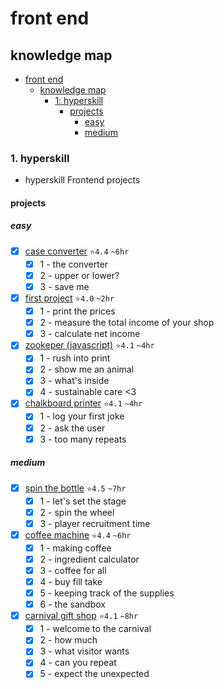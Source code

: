 # front end

## knowledge map
- [front end](#front-end)
  - [knowledge map](#knowledge-map)
    - [1: hyperskill](#1-hyperskill)
      - [projects](#projects)
        - [easy](#easy)
        - [medium](#medium)

### 1. hyperskill
- hyperskill Frontend projects
#### projects
##### easy
  - [x] [case converter](https://github.com/eucarizan/case-converter/blob/main/README.md) `⭐4.4` `~6hr`
    - [x] 1 - the converter
    - [x] 2 - upper or lower?
    - [x] 3 - save me
  - [x] [first project](https://github.com/eucarizan/js-fp/blob/main/README.md) `⭐4.0` `~2hr`
    - [x] 1 - print the prices
    - [x] 2 - measure the total income of your shop
    - [x] 3 - calculate net income
  - [x] [zookeper (javascript)](https://github.com/eucarizan/zookeeper-js/blob/main/README.md) `⭐4.1` `~4hr`
    - [x] 1 - rush into print
    - [x] 2 - show me an animal
    - [x] 3 - what's inside
    - [x] 4 - sustainable care <3
  - [x] [chalkboard printer](https://github.com/eucarizan/chalkboard-printer/blob/main/README.md) `⭐4.1` `~4hr`
    - [x] 1 - log your first joke
    - [x] 2 - ask the user
    - [x] 3 - too many repeats

##### medium
  - [x] [spin the bottle](https://github.com/eucarizan/spin-the-bottle/blob/main/README.md) `⭐4.5` `~7hr`
    - [x] 1 - let's set the stage
    - [x] 2 - spin the wheel
    - [x] 3 - player recruitment time
  - [x] [coffee machine](https://github.com/eucarizan/coffee-machine-js/blob/main/README.md) `⭐4.4` `~6hr`
    - [x] 1 - making coffee
    - [x] 2 - ingredient calculator
    - [x] 3 - coffee for all
    - [x] 4 - buy fill take
    - [x] 5 - keeping track of the supplies
    - [x] 6 - the sandbox
  - [x] [carnival gift shop](https://github.com/eucarizan/carnival-gift-shop/blob/main/README.md) `⭐4.1` `~8hr`
    - [x] 1 - welcome to the carnival
    - [x] 2 - how much
    - [x] 3 - what visitor wants
    - [x] 4 - can you repeat
    - [x] 5 - expect the unexpected
